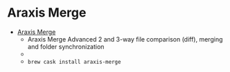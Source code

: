 # Araxis Merge
- [Araxis Merge](https://www.araxis.com/merge/)
  -  Araxis Merge Advanced 2 and 3-way file comparison (diff), merging and folder synchronization
  - 
  - `brew cask install araxis-merge`
